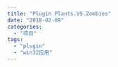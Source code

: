 ```yaml
---
title: "Plugin Plants.VS.Zombies"
date: "2018-02-09"
categories: 
  - "项目"
tags: 
  - "plugin"
  - "win32应用"
---
```



